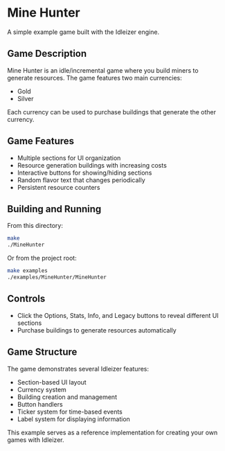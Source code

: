 # Mine Hunter

A simple example game built with the Idleizer engine.

## Game Description

Mine Hunter is an idle/incremental game where you build miners to generate resources.
The game features two main currencies:
- Gold
- Silver

Each currency can be used to purchase buildings that generate the other currency.

## Game Features

- Multiple sections for UI organization
- Resource generation buildings with increasing costs
- Interactive buttons for showing/hiding sections
- Random flavor text that changes periodically
- Persistent resource counters

## Building and Running

From this directory:

```bash
make
./MineHunter
```

Or from the project root:

```bash
make examples
./examples/MineHunter/MineHunter
```

## Controls

- Click the Options, Stats, Info, and Legacy buttons to reveal different UI sections
- Purchase buildings to generate resources automatically

## Game Structure

The game demonstrates several Idleizer features:
- Section-based UI layout
- Currency system
- Building creation and management
- Button handlers
- Ticker system for time-based events
- Label system for displaying information

This example serves as a reference implementation for creating your own games with Idleizer. 